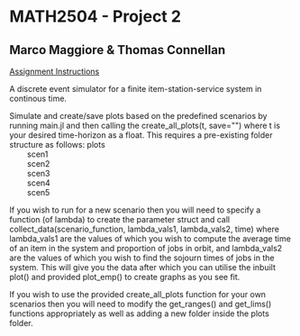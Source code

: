 # MATH2504 - Project 2

## Marco Maggiore & Thomas Connellan

[Assignment Instructions](https://courses.smp.uq.edu.au/MATH2504/assessment_html/project2.html)

A discrete event simulator for a finite item-station-service system in continous time.

Simulate and create/save plots based on the predefined scenarios by running main.jl and then calling the create_all_plots(t, save="") where t is your
desired time-horizon as a float. This requires a pre-existing folder structure as follows:
plots  
&nbsp;&nbsp;&nbsp;&nbsp;&nbsp;&nbsp;&nbsp;&nbsp;scen1  
&nbsp;&nbsp;&nbsp;&nbsp;&nbsp;&nbsp;&nbsp;&nbsp;scen2  
&nbsp;&nbsp;&nbsp;&nbsp;&nbsp;&nbsp;&nbsp;&nbsp;scen3  
&nbsp;&nbsp;&nbsp;&nbsp;&nbsp;&nbsp;&nbsp;&nbsp;scen4  
&nbsp;&nbsp;&nbsp;&nbsp;&nbsp;&nbsp;&nbsp;&nbsp;scen5  

If you wish to run for a new scenario then you will need to specify a function (of lambda) to create the parameter struct
and call collect_data(scenario_function, lambda_vals1, lambda_vals2, time) where lambda_vals1 are the values of which you wish
to compute the average time of an item in the system and proportion of jobs in orbit, and lambda_vals2 are the values of which you wish to 
find the sojourn times of jobs in the system. This will give you the data after which you can utilise the inbuilt plot() and provided plot_emp()
to create graphs as you see fit.

If you wish to use the provided create_all_plots function for your own scenarios then you will need to modify the get_ranges() and get_lims()
functions appropriately as well as adding a new folder inside the plots folder.
